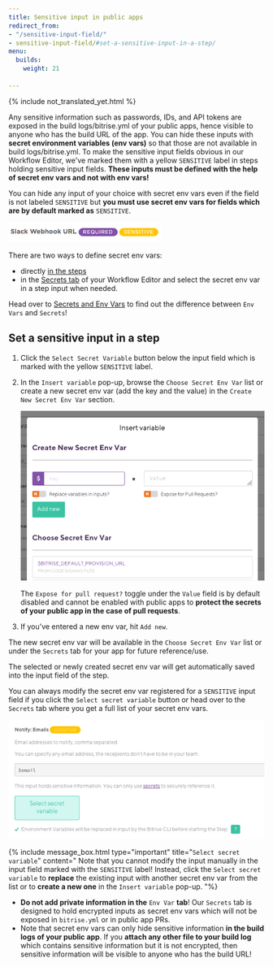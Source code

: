 ```yaml
---
title: Sensitive input in public apps
redirect_from:
- "/sensitive-input-field/"
- sensitive-input-field/#set-a-sensitive-input-in-a-step/
menu:
  builds:
    weight: 21

---
```

{% include not_translated_yet.html %}

Any sensitive information such as passwords, IDs, and API tokens are exposed in the build logs/bitrise.yml of your public apps, hence visible to anyone who has the build URL of the app. You can hide these inputs with **secret environment variables (env vars)** so that those are not available in build logs/bitrise.yml.
To make the sensitive input fields obvious in our Workflow Editor, we've marked them with a yellow `SENSITIVE` label in steps holding sensitive input fields. **These inputs must be defined with the help of secret env vars and not with env vars!**

You can hide any input of your choice with secret env vars even if the field is not labeled `SENSITIVE` but **you must use secret env vars for fields which are by default marked as** `SENSITIVE`.

![Screenshot](/img/builds/sensitive-label.png)

There are two ways to define secret env vars:

* directly [in the steps](/sensitive-input-field/#set-a-sensitive-input-in-a-step/)
* in the [Secrets tab](/builds/env-vars-secret-env-vars#about-secrets) of your Workflow Editor and select the secret env var in a step input when needed.

Head over to [Secrets and Env Vars](/builds/env-vars-secret-env-vars/) to find out the difference between `Env Vars` and `Secrets`!

## Set a sensitive input in a step

1. Click the `Select Secret Variable` button below the input field which is marked with the yellow `SENSITIVE` label.
2. In the `Insert variable` pop-up, browse the `Choose Secret Env Var` list or create a new secret env var (add the key and the value) in the `Create New Secret Env Var` section.

   ![](/img/insert-variable.png)

   The `Expose for pull request?` toggle under the `Value` field is by default disabled and cannot be enabled with public apps to **protect the secrets of your public app in the case of pull requests**.
3. If you've entered a new env var, hit `Add new`.

The new secret env var will be available in the `Choose Secret Env Var` list or under the `Secrets` tab for your app for future reference/use.

The selected or newly created secret env var will get automatically saved into the input field of the step.

You can always modify the secret env var registered for a `SENSITIVE` input field if you click the `Select secret variable` button or head over to the `Secrets` tab where you get a full list of your secret env vars.

![](/img/secrets-email.png)

{% include message_box.html type="important" title="`Select secret variable`" content=" Note that you cannot modify the input manually in the input field marked with the `SENSITIVE` label! Instead, click the `Select secret variable` to **replace** the existing input with another secret env var from the list or to **create a new one** in the `Insert variable` pop-up. "%}

* **Do not add private information in the** `Env Var` **tab**! Our `Secrets` tab is designed to hold encrypted inputs as secret env vars which will not be exposed in `bitrise.yml` or in public app PRs.
* Note that secret env vars can only hide sensitive information **in the build logs of your public app**. If you **attach any other file to your build log** which contains sensitive information but it is not encrypted, then sensitive information will be visible to anyone who has the build URL!